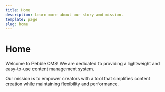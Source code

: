 ```yaml
---
title: Home
description: Learn more about our story and mission.
template: page
slug: home
---
```


# Home

Welcome to Pebble CMS! We are dedicated to providing a lightweight and easy-to-use content management system.

Our mission is to empower creators with a tool that simplifies content creation while maintaining flexibility and performance.
